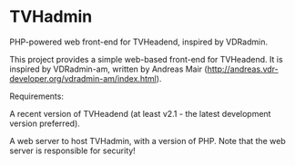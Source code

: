 # TVHadmin
PHP-powered web front-end for TVHeadend, inspired by VDRadmin.

This project provides a simple web-based front-end for TVHeadend. It is inspired by VDRadmin-am, written by Andreas Mair (http://andreas.vdr-developer.org/vdradmin-am/index.html).


Requirements:

A recent version of TVHeadend (at least v2.1 - the latest development version preferred).

A web server to host TVHadmin, with a version of PHP. Note that the web server is responsible for security!
